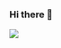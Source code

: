 ### Hi there 👋
<a href="https://blog.naver.com/dhwndud980" target="_blank"><img src="https://img.shields.io/badge/FFFFFF?style=plastic&logo=naver&logoColor=90EE90"/></a>

<!--
**JuYeong17/JuYeong17** is a ✨ _special_ ✨ repository because its `README.md` (this file) appears on your GitHub profile.

Here are some ideas to get you started:

- 🔭 I’m currently working on ...
- 🌱 I’m currently learning ...
- 👯 I’m looking to collaborate on ...
- 🤔 I’m looking for help with ...
- 💬 Ask me about ...
- 📫 How to reach me: ...
- 😄 Pronouns: ...
- ⚡ Fun fact: ...
-->
